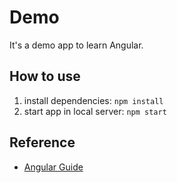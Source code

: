 # Demo

It's a demo app to learn Angular.

## How to use

1. install dependencies: `npm install`
2. start app in local server: `npm start`

## Reference

* [Angular Guide](https://angular.io/docs/ts/latest/)
